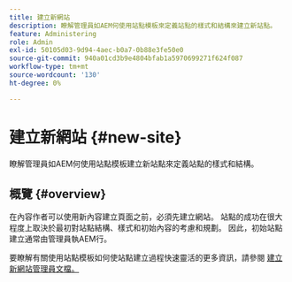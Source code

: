 ```yaml
---
title: 建立新網站
description: 瞭解管理員如AEM何使用站點模板來定義站點的樣式和結構來建立新站點。
feature: Administering
role: Admin
exl-id: 50105d03-9d94-4aec-b0a7-0b88e3fe50e0
source-git-commit: 940a01cd3b9e4804bfab1a5970699271f624f087
workflow-type: tm+mt
source-wordcount: '130'
ht-degree: 0%

---
```


# 建立新網站 {#new-site}

瞭解管理員如AEM何使用站點模板建立新站點來定義站點的樣式和結構。

## 概覽 {#overview}

在內容作者可以使用新內容建立頁面之前，必須先建立網站。 站點的成功在很大程度上取決於最初對站點結構、樣式和初始內容的考慮和規劃。 因此，初始站點建立通常由管理員執AEM行。

要瞭解有關使用站點模板如何使站點建立過程快速靈活的更多資訊，請參閱 [建立新網站管理員文檔。](/help/sites-cloud/administering/site-creation/create-site.md)
